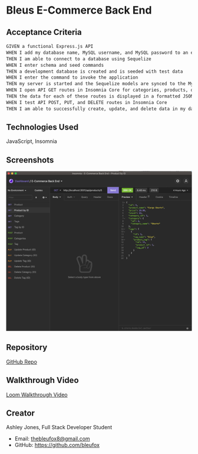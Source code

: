 # Bleus E-Commerce Back End

## Acceptance Criteria
```md
GIVEN a functional Express.js API
WHEN I add my database name, MySQL username, and MySQL password to an environment variable file
THEN I am able to connect to a database using Sequelize
WHEN I enter schema and seed commands
THEN a development database is created and is seeded with test data
WHEN I enter the command to invoke the application
THEN my server is started and the Sequelize models are synced to the MySQL database
WHEN I open API GET routes in Insomnia Core for categories, products, or tags
THEN the data for each of these routes is displayed in a formatted JSON
WHEN I test API POST, PUT, and DELETE routes in Insomnia Core
THEN I am able to successfully create, update, and delete data in my database
```

## Technologies Used
JavaScript, Insomnia

## Screenshots
![GET Request](develop/images/get.png)

## Repository
[GitHub Repo](https://github.com/bleufox/BleusECommerceBE)

## Walkthrough Video
[Loom Walkthrough Video]()

## Creator
Ashley Jones, Full Stack Developer Student
* Email: thebleufox8@gmail.com
* GitHub: https://github.com/bleufox